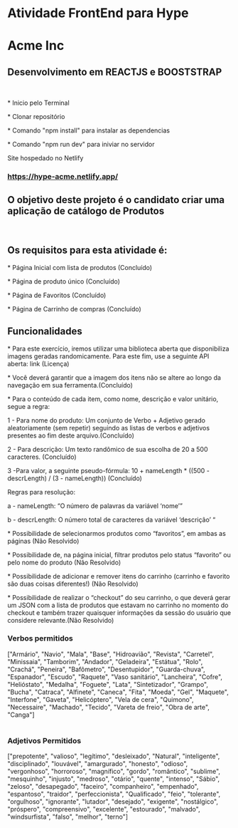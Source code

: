 # Atividade FrontEnd para Hype
 
 <h1>Acme Inc</h1>
 
 <h2>Desenvolvimento em REACTJS e BOOSTSTRAP</h2><br/>
 <p>* Inicio pelo Terminal</p>
 <p>* Clonar repositório</p>
 <p>* Comando "npm install" para instalar as dependencias </p>
 <p>* Comando "npm run dev" para iniviar no servidor</p>
 <p>Site hospedado no Netlify</p>
 <h3><a href="https://hype-acme.netlify.app/">https://hype-acme.netlify.app/</a></h3>
 
 
 <h2>O objetivo deste projeto é o candidato criar uma aplicação de catálogo de Produtos</h2><br/>
 <h2>Os requisitos para esta atividade é: </h5>
 <p>* Página Inicial com lista de produtos (Concluído)</p>
 <p>* Página de produto único (Concluído)</p>
 <p>* Página de Favoritos (Concluído)</p>
 <p>* Página de Carrinho de compras (Concluído)</p>
 
 <h2>Funcionalidades</h2>
 <p>* Para este exercício, iremos utilizar uma biblioteca aberta que disponibiliza
imagens geradas randomicamente. Para este fim, use a seguinte API aberta: link
(Licença)
<p>* Você deverá garantir que a imagem dos itens não se altere ao longo da navegação em sua ferramenta.(Concluído)
<p>* Para o conteúdo de cada item, como nome, descrição e valor unitário, segue a regra:
<p>1 - Para nome do produto: Um conjunto de Verbo + Adjetivo gerado aleatoriamente (sem repetir) seguindo as listas de verbos e adjetivos presentes ao fim deste arquivo.(Concluído)
<p>2 - Para descrição: Um texto randômico de sua escolha de 20 a 500 caracteres. (Concluído)
<p>3 -Para valor, a seguinte pseudo-fórmula: 10 + nameLength * ((500 - descrLength) / (3 - nameLength)) (Concluído)
<p> Regras para resolução:
<p>a - nameLength: “O número de palavras da variável ‘nome’”
<p>b - descrLength: O número total de caracteres da variável ‘descrição’ “ 

 <p>* Possibilidade de selecionarmos produtos como “favoritos”, em ambas as páginas (Não Resolvido) </p>
 <p>* Possibilidade de, na página inicial, filtrar produtos pelo status “favorito” ou pelo nome do produto (Não Resolvido)</p>
 <p>* Possibilidade de adicionar e remover itens do carrinho (carrinho e favorito são duas coisas diferentes!) (Não Resolvido)</p>
 <p>* Possibilidade de realizar o “checkout” do seu carrinho, o que deverá gerar um JSON com a lista de produtos que estavam no carrinho no momento do checkout e também trazer quaisquer informações da sessão do usuário que considere relevante.(Não Resolvido)</p>
 
 
 
<h3>Verbos permitidos</h3>
["Armário", "Navio", "Mala", "Base", "Hidroavião", "Revista", "Carretel", "Minissaia", "Tamborim", "Andador", "Geladeira", "Estátua", "Rolo", "Crachá", "Peneira", "Bafômetro", "Desentupidor", "Guarda-chuva", "Espanador", "Escudo", "Raquete", "Vaso sanitário", "Lancheira", "Cofre", "Helióstato", "Medalha", "Foguete", "Lata", "Sintetizador", "Grampo", "Bucha", "Catraca", "Alfinete", "Caneca", "Fita", "Moeda", "Gel", "Maquete", "Interfone", "Gaveta", "Helicóptero", "Vela de cera", "Quimono", "Necessaire", "Machado", "Tecido", "Vareta de freio", "Obra de arte", "Canga"]<br/><br/>

<h3>Adjetivos Permitidos</h3>
["prepotente", "valioso", "legítimo", "desleixado", "Natural", "inteligente", "disciplinado", "louvável", "amargurado", "honesto", "odioso", "vergonhoso", "horroroso", "magnífico", "gordo", "romântico", "sublime", "mesquinho", "injusto", "medroso", "otário", "quente", "intenso", "Sábio", "zeloso", "desapegado", "faceiro", "companheiro", "empenhado", "espantoso", "traidor", "perfeccionista", "Qualificado", "feio", "tolerante", "orgulhoso", "ignorante", "lutador", "desejado", "exigente", "nostálgico", "próspero", "compreensivo", "excelente", "estourado", "malvado", "windsurfista", "falso", "melhor", "terno"]
 
 
 
 
